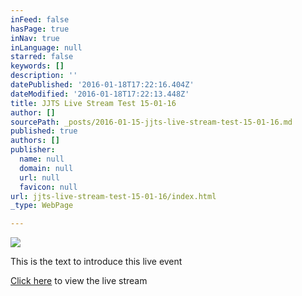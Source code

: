```yaml
---
inFeed: false
hasPage: true
inNav: true
inLanguage: null
starred: false
keywords: []
description: ''
datePublished: '2016-01-18T17:22:16.404Z'
dateModified: '2016-01-18T17:22:13.448Z'
title: JJTS Live Stream Test 15-01-16
author: []
sourcePath: _posts/2016-01-15-jjts-live-stream-test-15-01-16.md
published: true
authors: []
publisher:
  name: null
  domain: null
  url: null
  favicon: null
url: jjts-live-stream-test-15-01-16/index.html
_type: WebPage

---
```

![](https://s3-us-west-2.amazonaws.com/the-grid-img/p/7b1d673291a6eedfb20b259724228805bab49f13.png)

This is the text to introduce this live event

[Click here][0] to view the live stream

[0]: https://iframe.dacast.com/b/57499/c/83141
